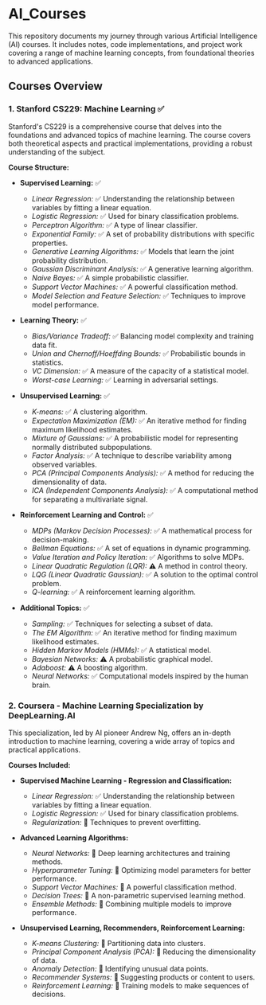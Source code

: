 # AI_Courses

This repository documents my journey through various Artificial Intelligence (AI) courses. It includes notes, code implementations, and project work covering a range of machine learning concepts, from foundational theories to advanced applications.

## Courses Overview

### 1. Stanford CS229: Machine Learning ✅

Stanford's CS229 is a comprehensive course that delves into the foundations and advanced topics of machine learning. The course covers both theoretical aspects and practical implementations, providing a robust understanding of the subject.

**Course Structure:**

- **Supervised Learning:** ✅
  - *Linear Regression:* ✅ Understanding the relationship between variables by fitting a linear equation.
  - *Logistic Regression:* ✅ Used for binary classification problems.
  - *Perceptron Algorithm:* ✅ A type of linear classifier.
  - *Exponential Family:* ✅ A set of probability distributions with specific properties.
  - *Generative Learning Algorithms:* ✅ Models that learn the joint probability distribution.
  - *Gaussian Discriminant Analysis:* ✅ A generative learning algorithm.
  - *Naive Bayes:* ✅ A simple probabilistic classifier.
  - *Support Vector Machines:* ✅ A powerful classification method.
  - *Model Selection and Feature Selection:* ✅ Techniques to improve model performance.

- **Learning Theory:** ✅
  - *Bias/Variance Tradeoff:* ✅ Balancing model complexity and training data fit.
  - *Union and Chernoff/Hoeffding Bounds:* ✅ Probabilistic bounds in statistics.
  - *VC Dimension:* ✅ A measure of the capacity of a statistical model.
  - *Worst-case Learning:* ✅ Learning in adversarial settings.

- **Unsupervised Learning:** ✅
  - *K-means:* ✅ A clustering algorithm.
  - *Expectation Maximization (EM):* ✅ An iterative method for finding maximum likelihood estimates.
  - *Mixture of Gaussians:* ✅ A probabilistic model for representing normally distributed subpopulations.
  - *Factor Analysis:* ✅ A technique to describe variability among observed variables.
  - *PCA (Principal Components Analysis):* ✅ A method for reducing the dimensionality of data.
  - *ICA (Independent Components Analysis):* ✅ A computational method for separating a multivariate signal.

- **Reinforcement Learning and Control:** ✅
  - *MDPs (Markov Decision Processes):* ✅ A mathematical process for decision-making.
  - *Bellman Equations:* ✅ A set of equations in dynamic programming.
  - *Value Iteration and Policy Iteration:* ✅ Algorithms to solve MDPs.
  - *Linear Quadratic Regulation (LQR):* ⚠️ A method in control theory.
  - *LQG (Linear Quadratic Gaussian):* ✅ A solution to the optimal control problem.
  - *Q-learning:* ✅ A reinforcement learning algorithm.

- **Additional Topics:** ✅
  - *Sampling:* ✅ Techniques for selecting a subset of data.
  - *The EM Algorithm:* ✅ An iterative method for finding maximum likelihood estimates.
  - *Hidden Markov Models (HMMs):* ✅ A statistical model.
  - *Bayesian Networks:* ⚠️ A probabilistic graphical model.
  - *Adaboost:* ⚠️ A boosting algorithm.
  - *Neural Networks:* ✅ Computational models inspired by the human brain.


### 2. Coursera - Machine Learning Specialization by DeepLearning.AI

This specialization, led by AI pioneer Andrew Ng, offers an in-depth introduction to machine learning, covering a wide array of topics and practical applications.

**Courses Included:**

- **Supervised Machine Learning - Regression and Classification:**
  - *Linear Regression:* ✅ Understanding the relationship between variables by fitting a linear equation.
  - *Logistic Regression:* ✅ Used for binary classification problems.
  - *Regularization:* 🛑 Techniques to prevent overfitting.

- **Advanced Learning Algorithms:**
  - *Neural Networks:* 🛑 Deep learning architectures and training methods.
  - *Hyperparameter Tuning:* 🛑 Optimizing model parameters for better performance.
  - *Support Vector Machines:* 🛑 A powerful classification method.
  - *Decision Trees:* 🛑 A non-parametric supervised learning method.
  - *Ensemble Methods:* 🛑 Combining multiple models to improve performance.

- **Unsupervised Learning, Recommenders, Reinforcement Learning:**
  - *K-means Clustering:* 🛑 Partitioning data into clusters.
  - *Principal Component Analysis (PCA):* 🛑 Reducing the dimensionality of data.
  - *Anomaly Detection:* 🛑 Identifying unusual data points.
  - *Recommender Systems:* 🛑 Suggesting products or content to users.
  - *Reinforcement Learning:* 🛑 Training models to make sequences of decisions.
